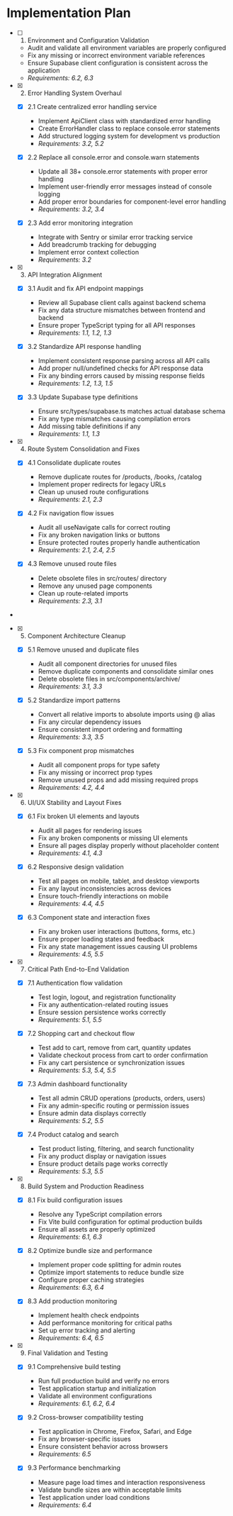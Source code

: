 # Implementation Plan

- [ ] 1. Environment and Configuration Validation




  - Audit and validate all environment variables are properly configured
  - Fix any missing or incorrect environment variable references
  - Ensure Supabase client configuration is consistent across the application
  - _Requirements: 6.2, 6.3_

- [x] 2. Error Handling System Overhaul





  - [x] 2.1 Create centralized error handling service


    - Implement ApiClient class with standardized error handling
    - Create ErrorHandler class to replace console.error statements
    - Add structured logging system for development vs production
    - _Requirements: 3.2, 5.2_

  - [x] 2.2 Replace all console.error and console.warn statements


    - Update all 38+ console.error statements with proper error handling
    - Implement user-friendly error messages instead of console logging
    - Add proper error boundaries for component-level error handling
    - _Requirements: 3.2, 3.4_

  - [x] 2.3 Add error monitoring integration


    - Integrate with Sentry or similar error tracking service
    - Add breadcrumb tracking for debugging
    - Implement error context collection
    - _Requirements: 3.2_

- [x] 3. API Integration Alignment





  - [x] 3.1 Audit and fix API endpoint mappings


    - Review all Supabase client calls against backend schema
    - Fix any data structure mismatches between frontend and backend
    - Ensure proper TypeScript typing for all API responses
    - _Requirements: 1.1, 1.2, 1.3_

  - [x] 3.2 Standardize API response handling


    - Implement consistent response parsing across all API calls
    - Add proper null/undefined checks for API response data
    - Fix any binding errors caused by missing response fields
    - _Requirements: 1.2, 1.3, 1.5_

  - [x] 3.3 Update Supabase type definitions


    - Ensure src/types/supabase.ts matches actual database schema
    - Fix any type mismatches causing compilation errors
    - Add missing table definitions if any
    - _Requirements: 1.1, 1.3_

- [x] 4. Route System Consolidation and Fixes






  - [x] 4.1 Consolidate duplicate routes


    - Remove duplicate routes for /products, /books, /catalog
    - Implement proper redirects for legacy URLs
    - Clean up unused route configurations
    - _Requirements: 2.1, 2.3_

  - [x] 4.2 Fix navigation flow issues


    - Audit all useNavigate calls for correct routing
    - Fix any broken navigation links or buttons
    - Ensure protected routes properly handle authentication
    - _Requirements: 2.1, 2.4, 2.5_

  - [x] 4.3 Remove unused route files


    - Delete obsolete files in src/routes/ directory
    - Remove any unused page components
    - Clean up route-related imports
    - _Requirements: 2.3, 3.1_
-

- [x] 5. Component Architecture Cleanup










  - [x] 5.1 Remove unused and duplicate files




    - Audit all component directories for unused files
    - Remove duplicate components and consolidate similar ones
    - Delete obsolete files in src/components/archive/
    - _Requirements: 3.1, 3.3_

  - [x] 5.2 Standardize import patterns


    - Convert all relative imports to absolute imports using @ alias
    - Fix any circular dependency issues
    - Ensure consistent import ordering and formatting
    - _Requirements: 3.3, 3.5_

  - [x] 5.3 Fix component prop mismatches


    - Audit all component props for type safety
    - Fix any missing or incorrect prop types
    - Remove unused props and add missing required props
    - _Requirements: 4.2, 4.4_

- [x] 6. UI/UX Stability and Layout Fixes





  - [x] 6.1 Fix broken UI elements and layouts


    - Audit all pages for rendering issues
    - Fix any broken components or missing UI elements
    - Ensure all pages display properly without placeholder content
    - _Requirements: 4.1, 4.3_

  - [x] 6.2 Responsive design validation


    - Test all pages on mobile, tablet, and desktop viewports
    - Fix any layout inconsistencies across devices
    - Ensure touch-friendly interactions on mobile
    - _Requirements: 4.4, 4.5_

  - [x] 6.3 Component state and interaction fixes


    - Fix any broken user interactions (buttons, forms, etc.)
    - Ensure proper loading states and feedback
    - Fix any state management issues causing UI problems
    - _Requirements: 4.5, 5.5_

- [x] 7. Critical Path End-to-End Validation





  - [x] 7.1 Authentication flow validation


    - Test login, logout, and registration functionality
    - Fix any authentication-related routing issues
    - Ensure session persistence works correctly
    - _Requirements: 5.1, 5.5_

  - [x] 7.2 Shopping cart and checkout flow


    - Test add to cart, remove from cart, quantity updates
    - Validate checkout process from cart to order confirmation
    - Fix any cart persistence or synchronization issues
    - _Requirements: 5.3, 5.4, 5.5_

  - [x] 7.3 Admin dashboard functionality


    - Test all admin CRUD operations (products, orders, users)
    - Fix any admin-specific routing or permission issues
    - Ensure admin data displays correctly
    - _Requirements: 5.2, 5.5_

  - [x] 7.4 Product catalog and search


    - Test product listing, filtering, and search functionality
    - Fix any product display or navigation issues
    - Ensure product details page works correctly
    - _Requirements: 5.3, 5.5_

- [x] 8. Build System and Production Readiness





  - [x] 8.1 Fix build configuration issues


    - Resolve any TypeScript compilation errors
    - Fix Vite build configuration for optimal production builds
    - Ensure all assets are properly optimized
    - _Requirements: 6.1, 6.3_

  - [x] 8.2 Optimize bundle size and performance


    - Implement proper code splitting for admin routes
    - Optimize import statements to reduce bundle size
    - Configure proper caching strategies
    - _Requirements: 6.3, 6.4_

  - [x] 8.3 Add production monitoring


    - Implement health check endpoints
    - Add performance monitoring for critical paths
    - Set up error tracking and alerting
    - _Requirements: 6.4, 6.5_

- [x] 9. Final Validation and Testing




  - [x] 9.1 Comprehensive build testing


    - Run full production build and verify no errors
    - Test application startup and initialization
    - Validate all environment configurations
    - _Requirements: 6.1, 6.2, 6.4_

  - [x] 9.2 Cross-browser compatibility testing


    - Test application in Chrome, Firefox, Safari, and Edge
    - Fix any browser-specific issues
    - Ensure consistent behavior across browsers
    - _Requirements: 6.5_

  - [x] 9.3 Performance benchmarking


    - Measure page load times and interaction responsiveness
    - Validate bundle sizes are within acceptable limits
    - Test application under load conditions
    - _Requirements: 6.4_